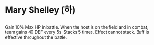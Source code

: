 # Mary Shelley (하)

##

Gain 10% Max HP in battle. When the host is on the field and in combat, team gains 40 DEF every 5s. Stacks 5 times. Effect cannot stack. Buff is effective throughout the battle.
